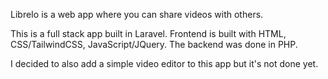 LibreIo is a web app where you can share videos with others.

This is a full stack app built in Laravel. Frontend is built with HTML, CSS/TailwindCSS, JavaScript/JQuery. The backend was done in PHP.

I decided to also add a simple video editor to this app but it's not done yet.